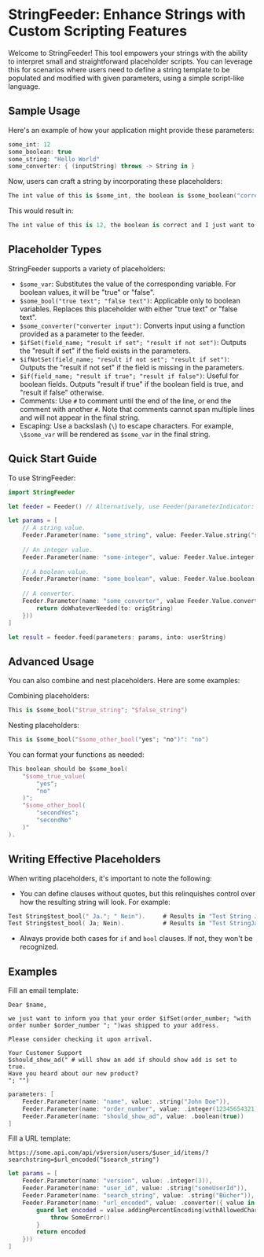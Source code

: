 # StringFeeder: Enhance Strings with Custom Scripting Features

Welcome to StringFeeder! This tool empowers your strings with the ability to interpret small and straightforward placeholder scripts. You can leverage this for scenarios where users need to define a string template to be populated and modified with given parameters, using a simple script-like language.

## Sample Usage

Here's an example of how your application might provide these parameters:

```swift
some_int: 12
some_boolean: true
some_string: "Hello World"
some_converter: { (inputString) throws -> String in }
```

Now, users can craft a string by incorporating these placeholders:

```swift
The int value of this is $some_int, the boolean is $some_boolean("correct"; "not correct") and I just want to say $some_string.
```

This would result in:

```swift
The int value of this is 12, the boolean is correct and I just want to say Hello World.
```

## Placeholder Types

StringFeeder supports a variety of placeholders:

- `$some_var`: Substitutes the value of the corresponding variable. For boolean values, it will be "true" or "false".
- `$some_bool("true text"; "false text")`: Applicable only to boolean variables. Replaces this placeholder with either "true text" or "false text".
- `$some_converter("converter input")`: Converts input using a function provided as a parameter to the feeder.
- `$ifSet(field_name; "result if set"; "result if not set")`: Outputs the "result if set" if the field exists in the parameters.
- `$ifNotSet(field_name; "result if not set"; "result if set")`: Outputs the "result if not set" if the field is missing in the parameters.
- `$if(field_name; "result if true"; "result if false")`: Useful for boolean fields. Outputs "result if true" if the boolean field is true, and "result if false" otherwise.
- Comments: Use `#` to comment until the end of the line, or end the comment with another `#`. Note that comments cannot span multiple lines and will not appear in the final string.
- Escaping: Use a backslash (`\`) to escape characters. For example, `\$some_var` will be rendered as `$some_var` in the final string.

## Quick Start Guide

To use StringFeeder:

```swift 
import StringFeeder

let feeder = Feeder() // Alternatively, use Feeder(parameterIndicator: .percent) if you prefer to use "%" as the indicator.

let params = [
    // A string value.
    Feeder.Parameter(name: "some_string", value: Feeder.Value.string("some string")),
    
    // An integer value.
    Feeder.Parameter(name: "some-integer", value: Feeder.Value.integer(5)),
    
    // A boolean value.
    Feeder.Parameter(name: "some_boolean", value: Feeder.Value.boolean(true)),
    
    // A converter.
    Feeder.Parameter(name: "some_converter", value Feeder.Value.converter({ origString in 
        return doWhateverNeeded(to: origString)
    }))
]

let result = feeder.feed(parameters: params, into: userString)
```

## Advanced Usage

You can also combine and nest placeholders. Here are some examples:

Combining placeholders:
```swift
This is $some_bool("$true_string"; "$false_string")
```

Nesting placeholders:
```swift
This is $some_bool("$some_other_bool("yes"; "no")": "no")
```

You can format your functions as needed:
```swift
This boolean should be $some_bool(
    "$some_true_value(
        "yes";
        "no"
    )";
    "$some_other_bool(
        "secondYes"; 
        "secondNo"
    )"
).
```

## Writing Effective Placeholders

When writing placeholders, it's important to note the following:

- You can define clauses without quotes, but this relinquishes control over how the resulting string will look. For example:
```swift
Test String$test_bool(" Ja."; " Nein").     # Results in "Test String Ja."
Test String$test_bool( Ja; Nein).           # Results in "Test StringJa."
```
- Always provide both cases for `if` and `bool` clauses. If not, they won't be recognized.

## Examples

Fill an email template:
```
Dear $name,

we just want to inform you that your order $ifSet(order_number; "with order number $order_number "; ")was shipped to your address.

Please consider checking it upon arrival.

Your Customer Support
$should_show_ad(" # will show an add if should show add is set to true.
Have you heard about our new product?
"; "")
```
```swift
parameters: [
    Feeder.Parameter(name: "name", value: .string("John Doe")),
    Feeder.Parameter(name: "order_number", value: .integer(12345654321)),
    Feeder.Parameter(name: "should_show_ad", value: .boolean(true))
]
```

Fill a URL template:
```
https://some.api.com/api/v$version/users/$user_id/items/?searchstring=$url_encoded("$search_string")
```
```swift
let params = [
    Feeder.Parameter(name: "version", value: .integer(3)),
    Feeder.Parameter(name: "user_id", value: .string("someUserId")),
    Feeder.Parameter(name: "search_string", value: .string("Bücher")),
    Feeder.Parameter(name: "url_encoded", value: .converter({ value in 
        guard let encoded = value.addingPercentEncoding(withAllowedCharacters: CharacterSet.urlQueryAllowed) else {
            throw SomeError()
        }
        return encoded
    }))
]
```
